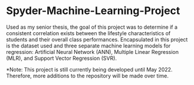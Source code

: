 # Spyder-Machine-Learning-Project
Used as my senior thesis, the goal of this project was to determine if a consistent correlation exists between the lifestyle characteristics of students and their overall class performances. Encapsulated in this project is the dataset used and three separate machine learning models for regression: Artificial Neural Network (ANN), Multiple Linear Regression (MLR), and Support Vector Regression (SVR).

*Note: This project is still currently being developed until May 2022. Therefore, more additions to the repository will be made over time.
